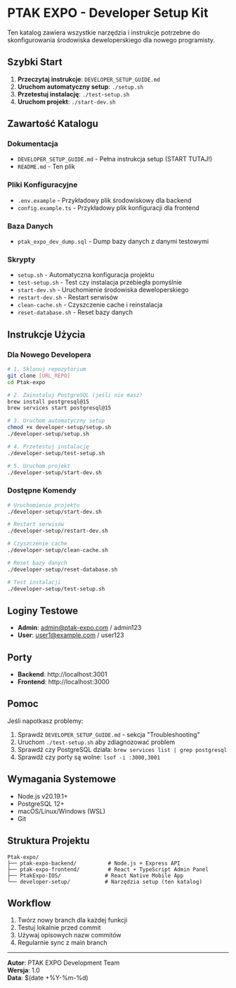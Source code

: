 # PTAK EXPO - Developer Setup Kit

Ten katalog zawiera wszystkie narzędzia i instrukcje potrzebne do skonfigurowania środowiska deweloperskiego dla nowego programisty.

## Szybki Start

1. **Przeczytaj instrukcje**: `DEVELOPER_SETUP_GUIDE.md`
2. **Uruchom automatyczny setup**: `./setup.sh`
3. **Przetestuj instalację**: `./test-setup.sh`
4. **Uruchom projekt**: `./start-dev.sh`

## Zawartość Katalogu

### Dokumentacja
- `DEVELOPER_SETUP_GUIDE.md` - Pełna instrukcja setup (START TUTAJ!)
- `README.md` - Ten plik

### Pliki Konfiguracyjne
- `.env.example` - Przykładowy plik środowiskowy dla backend
- `config.example.ts` - Przykładowy plik konfiguracji dla frontend

### Baza Danych
- `ptak_expo_dev_dump.sql` - Dump bazy danych z danymi testowymi

### Skrypty
- `setup.sh` - Automatyczna konfiguracja projektu
- `test-setup.sh` - Test czy instalacja przebiegła pomyślnie
- `start-dev.sh` - Uruchomienie środowiska deweloperskiego
- `restart-dev.sh` - Restart serwisów
- `clean-cache.sh` - Czyszczenie cache i reinstalacja
- `reset-database.sh` - Reset bazy danych

## Instrukcje Użycia

### Dla Nowego Developera

```bash
# 1. Sklonuj repozytorium
git clone [URL_REPO]
cd Ptak-expo

# 2. Zainstaluj PostgreSQL (jeśli nie masz)
brew install postgresql@15
brew services start postgresql@15

# 3. Uruchom automatyczny setup
chmod +x developer-setup/setup.sh
./developer-setup/setup.sh

# 4. Przetestuj instalację
./developer-setup/test-setup.sh

# 5. Uruchom projekt
./developer-setup/start-dev.sh
```

### Dostępne Komendy

```bash
# Uruchomienie projektu
./developer-setup/start-dev.sh

# Restart serwisów
./developer-setup/restart-dev.sh

# Czyszczenie cache
./developer-setup/clean-cache.sh

# Reset bazy danych
./developer-setup/reset-database.sh

# Test instalacji
./developer-setup/test-setup.sh
```

## Loginy Testowe

- **Admin**: admin@ptak-expo.com / admin123
- **User**: user1@example.com / user123

## Porty

- **Backend**: http://localhost:3001
- **Frontend**: http://localhost:3000

## Pomoc

Jeśli napotkasz problemy:

1. Sprawdź `DEVELOPER_SETUP_GUIDE.md` - sekcja "Troubleshooting"
2. Uruchom `./test-setup.sh` aby zdiagnozować problem
3. Sprawdź czy PostgreSQL działa: `brew services list | grep postgresql`
4. Sprawdź czy porty są wolne: `lsof -i :3000,3001`

## Wymagania Systemowe

- Node.js v20.19.1+
- PostgreSQL 12+
- macOS/Linux/Windows (WSL)
- Git

## Struktura Projektu

```
Ptak-expo/
├── ptak-expo-backend/          # Node.js + Express API
├── ptak-expo-frontend/         # React + TypeScript Admin Panel
├── PtakExpo-IOS/              # React Native Mobile App
└── developer-setup/           # Narzędzia setup (ten katalog)
```

## Workflow

1. Twórz nowy branch dla każdej funkcji
2. Testuj lokalnie przed commit
3. Używaj opisowych nazw commitów
4. Regularnie sync z main branch

---

**Autor**: PTAK EXPO Development Team  
**Wersja**: 1.0  
**Data**: $(date +%Y-%m-%d)
